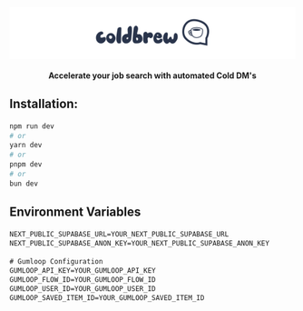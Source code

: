 <div align="center" style="background-color: white; padding: 20px;">
  <img src="public/fullicon.svg" alt="Coldbrew Logo" width="200">
</div>

<div align="center">
<h4> Accelerate your job search with automated Cold DM's </h4>
</div>

## Installation:

```bash
npm run dev
# or
yarn dev
# or
pnpm dev
# or
bun dev
```

## Environment Variables

```
NEXT_PUBLIC_SUPABASE_URL=YOUR_NEXT_PUBLIC_SUPABASE_URL
NEXT_PUBLIC_SUPABASE_ANON_KEY=YOUR_NEXT_PUBLIC_SUPABASE_ANON_KEY

# Gumloop Configuration
GUMLOOP_API_KEY=YOUR_GUMLOOP_API_KEY
GUMLOOP_FLOW_ID=YOUR_GUMLOOP_FLOW_ID
GUMLOOP_USER_ID=YOUR_GUMLOOP_USER_ID
GUMLOOP_SAVED_ITEM_ID=YOUR_GUMLOOP_SAVED_ITEM_ID
```
